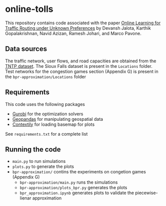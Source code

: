 # online-tolls

This repository contains code associated with the paper [Online Learning for Traffic Routing under Unknown Preferences](http://arxiv.org/abs/2203.17150) by Devansh Jalota, Karthik Gopalakrishnan, Navid Azizan, Ramesh Johari, and Marco Pavone.

## Data sources ##
The traffic network, user flows, and road capacities are obtained from the [TNTP dataset](https://github.com/bstabler/TransportationNetworks). The Sioux Falls dataset is present in the `Locations` folder. Test networks for the congestion games section (Appendix G) is present in the `bpr-approximation/Locations` folder

## Requirements ##

This code uses the following packages
- [Gurobi](https://www.gurobi.com/products/gurobi-optimizer/) for the optimization solvers
- [Geopandas](https://geopandas.org/en/stable/) for manipulating geospatial data
- [Contextily](https://contextily.readthedocs.io/en/latest/) for loading basemap for plots

See `requirements.txt` for a complete list

## Running the code ##

- `main.py` to run simulations
- `plots.py` to generate the plots 
- `bpr-approximation/` contins the experiments on congetion games (Appendix G)
    - `bpr-approximation/main.py` runs the simulations
    - `bpr-approximation/plots_bpr.py` generates the plots
    - `bpr_approximation.ipynb` generates plots to validate the piecewise-lienar approximation
